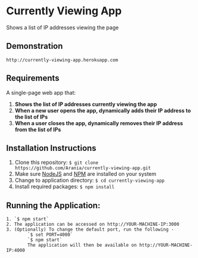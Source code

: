 # Currently Viewing App

Shows a list of IP addresses viewing the page

## Demonstration
	http://currently-viewing-app.herokuapp.com

## Requirements

A single-page web app that:

1. **Shows the list of IP addresses currently viewing the app**
2. **When a new user opens the app, dynamically adds their IP address to the list of IPs**
3. **When a user closes the app, dynamically removes their IP address from the list of IPs**


## Installation Instructions

1. Clone this repository:
	`$ git clone https://github.com/Arania/currently-viewing-app.git`
2. Make sure [NodeJS](http://www.nodejs.org) and [NPM](http://www.npmjs.com) are installed on your system
3. Change to application directory:
	`$ cd currently-viewing-app`
4. Install required packages:
	`$ npm install`

## Running the Application:
	1. `$ npm start`
	2. The application can be accessed on http://YOUR-MACHINE-IP:3000
	3. (Optionally) To change the default port, run the following -
	 		`$ set PORT=4000`
			`$ npm start`
			The application will then be available on http://YOUR-MACHINE-IP:4000

